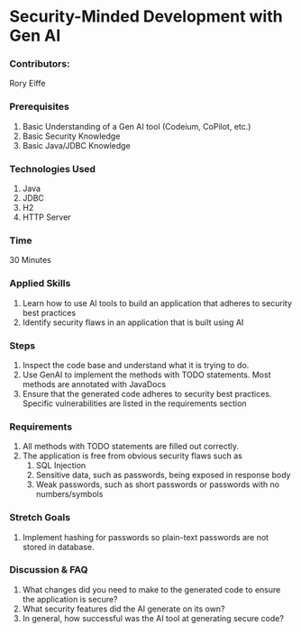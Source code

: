 # Security-Minded Development with Gen AI

### Contributors:

Rory Eiffe

### Prerequisites

1. Basic Understanding of a Gen AI tool (Codeium, CoPilot, etc.)
2. Basic Security Knowledge
3. Basic Java/JDBC Knowledge

### Technologies Used
1. Java
1. JDBC
1. H2
1. HTTP Server

### Time
30 Minutes

### Applied Skills

1. Learn how to use AI tools to build an application that adheres to security best practices
2. Identify security flaws in an application that is built using AI

### Steps

1. Inspect the code base and understand what it is trying to do.
1. Use GenAI to implement the methods with TODO statements. Most methods are annotated with JavaDocs
1. Ensure that the generated code adheres to security best practices. Specific vulnerabilities are listed in the requirements section

### Requirements

1. All methods with TODO statements are filled out correctly.
2. The application is free from obvious security flaws such as
    1. SQL Injection
    1. Sensitive data, such as passwords, being exposed in response body
    1. Weak passwords, such as short passwords or passwords with no numbers/symbols


### Stretch Goals 

1. Implement hashing for passwords so plain-text passwords are not stored in database.

### Discussion & FAQ
1. What changes did you need to make to the generated code to ensure the application is secure?
1. What security features did the AI generate on its own?
1. In general, how successful was the AI tool at generating secure code?